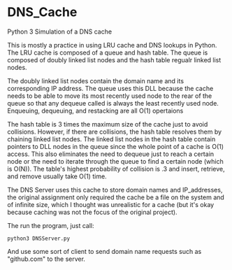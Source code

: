 # DNS_Cache
Python 3 Simulation of a DNS cache

This is mostly a practice in using LRU cache and DNS lookups in Python.  The LRU cache is composed of a queue and hash table.  The queue is composed of doubly linked list nodes and the hash table regualr linked list nodes.  

The doubly linked list nodes contain the domain name and its corresponding IP address.  The queue uses this DLL because the cache needs to be able to move its most recently used node to the rear of the queue so that any dequeue called is always the least recently used node.
Enqueuing, dequeuing, and restacking are all O(1) opertaions

The hash table is 3 times the maximum size of the cache just to avoid collisions.  However, if there are collisions, the hash table resolves them by chaining linked list nodes.  The linked list nodes in the hash table contain pointers to DLL nodes in the queue since the whole point of a cache is O(1) access.  This also eliminates the need to dequeue just to reach a certain node or the need to iterate through the queue to find a certain node (which is O(N)).
The table's highest probability of collision is .3 and insert, retrieve, and remove usually take O(1) time.

The DNS Server uses this cache to store domain names and IP_addresses, the original assignment only required the cache be a file on the system and of infinite size, which I thought was unrealistic for a cache (but it's okay because caching was not the focus of the original project).

The run the program, just call:
```
python3 DNSServer.py
```

And use some sort of client to send domain name requests such as "github.com" to the server.
